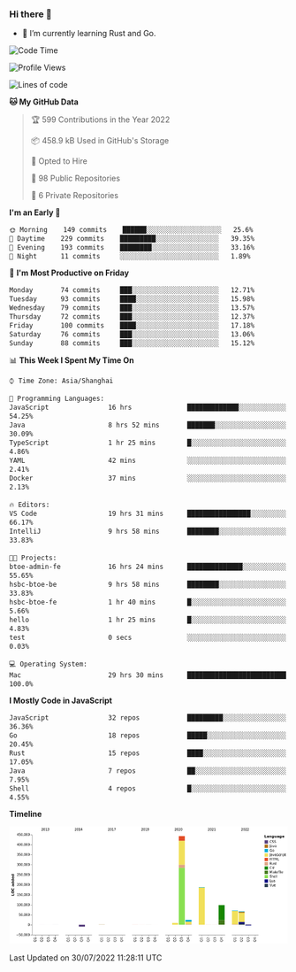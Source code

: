 ### Hi there 👋

- 🌱 I’m currently learning Rust and Go.

<!--START_SECTION:waka-->
![Code Time](http://img.shields.io/badge/Code%20Time-630%20hrs%2026%20mins-blue)

![Profile Views](http://img.shields.io/badge/Profile%20Views-0-blue)

![Lines of code](https://img.shields.io/badge/From%20Hello%20World%20I%27ve%20Written-895%20Thousand%20lines%20of%20code-blue)

**🐱 My GitHub Data** 

> 🏆 599 Contributions in the Year 2022
 > 
> 📦 458.9 kB Used in GitHub's Storage 
 > 
> 💼 Opted to Hire
 > 
> 📜 98 Public Repositories 
 > 
> 🔑 6 Private Repositories  
 > 
**I'm an Early 🐤** 

```text
🌞 Morning    149 commits    ██████░░░░░░░░░░░░░░░░░░░   25.6% 
🌆 Daytime    229 commits    █████████░░░░░░░░░░░░░░░░   39.35% 
🌃 Evening    193 commits    ████████░░░░░░░░░░░░░░░░░   33.16% 
🌙 Night      11 commits     ░░░░░░░░░░░░░░░░░░░░░░░░░   1.89%

```
📅 **I'm Most Productive on Friday** 

```text
Monday       74 commits     ███░░░░░░░░░░░░░░░░░░░░░░   12.71% 
Tuesday      93 commits     ████░░░░░░░░░░░░░░░░░░░░░   15.98% 
Wednesday    79 commits     ███░░░░░░░░░░░░░░░░░░░░░░   13.57% 
Thursday     72 commits     ███░░░░░░░░░░░░░░░░░░░░░░   12.37% 
Friday       100 commits    ████░░░░░░░░░░░░░░░░░░░░░   17.18% 
Saturday     76 commits     ███░░░░░░░░░░░░░░░░░░░░░░   13.06% 
Sunday       88 commits     ███░░░░░░░░░░░░░░░░░░░░░░   15.12%

```


📊 **This Week I Spent My Time On** 

```text
⌚︎ Time Zone: Asia/Shanghai

💬 Programming Languages: 
JavaScript               16 hrs              █████████████░░░░░░░░░░░░   54.25% 
Java                     8 hrs 52 mins       ███████░░░░░░░░░░░░░░░░░░   30.09% 
TypeScript               1 hr 25 mins        █░░░░░░░░░░░░░░░░░░░░░░░░   4.86% 
YAML                     42 mins             ░░░░░░░░░░░░░░░░░░░░░░░░░   2.41% 
Docker                   37 mins             ░░░░░░░░░░░░░░░░░░░░░░░░░   2.13%

🔥 Editors: 
VS Code                  19 hrs 31 mins      ████████████████░░░░░░░░░   66.17% 
IntelliJ                 9 hrs 58 mins       ████████░░░░░░░░░░░░░░░░░   33.83%

🐱‍💻 Projects: 
btoe-admin-fe            16 hrs 24 mins      ██████████████░░░░░░░░░░░   55.65% 
hsbc-btoe-be             9 hrs 58 mins       ████████░░░░░░░░░░░░░░░░░   33.83% 
hsbc-btoe-fe             1 hr 40 mins        █░░░░░░░░░░░░░░░░░░░░░░░░   5.66% 
hello                    1 hr 25 mins        █░░░░░░░░░░░░░░░░░░░░░░░░   4.83% 
test                     0 secs              ░░░░░░░░░░░░░░░░░░░░░░░░░   0.03%

💻 Operating System: 
Mac                      29 hrs 30 mins      █████████████████████████   100.0%

```

**I Mostly Code in JavaScript** 

```text
JavaScript               32 repos            █████████░░░░░░░░░░░░░░░░   36.36% 
Go                       18 repos            █████░░░░░░░░░░░░░░░░░░░░   20.45% 
Rust                     15 repos            ████░░░░░░░░░░░░░░░░░░░░░   17.05% 
Java                     7 repos             ██░░░░░░░░░░░░░░░░░░░░░░░   7.95% 
Shell                    4 repos             █░░░░░░░░░░░░░░░░░░░░░░░░   4.55%

```


**Timeline**

![Chart not found](https://raw.githubusercontent.com/elton/elton/main/charts/bar_graph.png) 


 Last Updated on 30/07/2022 11:28:11 UTC
<!--END_SECTION:waka-->

<!--
**elton/elton** is a ✨ _special_ ✨ repository because its `README.md` (this file) appears on your GitHub profile.

Here are some ideas to get you started:

- 🔭 I’m currently working on ...
- 🌱 I’m currently learning ...
- 👯 I’m looking to collaborate on ...
- 🤔 I’m looking for help with ...
- 💬 Ask me about ...
- 📫 How to reach me: ...
- 😄 Pronouns: ...
- ⚡ Fun fact: ...
-->
